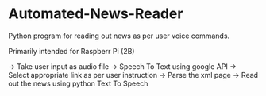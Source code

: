 # Automated-News-Reader

Python program for reading out news as per user voice commands.

Primarily intended for Raspberr Pi (2B)

-> Take user input as audio file
-> Speech To Text using google API
-> Select appropriate link as per user instruction
-> Parse the xml page
-> Read out the news using python Text To Speech
